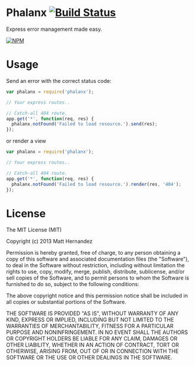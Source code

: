 Phalanx [![Build Status](https://travis-ci.org/fiveisprime/phalanx.png?branch=master)](https://travis-ci.org/fiveisprime/phalanx)
=======

Express error management made easy.

[![NPM](https://nodei.co/npm/phalanx.png)](https://nodei.co/npm/phalanx/)

# Usage

Send an error with the correct status code:

```js
var phalanx = require('phalanx');

// Your express routes..

// Catch-all 404 route.
app.get('*', function(req, res) {
  phalanx.notFound('Failed to load resource.').send(res);
});
```

or render a view

```js
var phalanx = require('phalanx');

// Your express routes..

// Catch-all 404 route.
app.get('*', function(req, res) {
  phalanx.notFound('Failed to load resource.').render(res, '404');
});
```

# License
The MIT License (MIT)

Copyright (c) 2013 Matt Hernandez

Permission is hereby granted, free of charge, to any person obtaining a copy of
this software and associated documentation files (the "Software"), to deal in
the Software without restriction, including without limitation the rights to
use, copy, modify, merge, publish, distribute, sublicense, and/or sell copies of
the Software, and to permit persons to whom the Software is furnished to do so,
subject to the following conditions:

The above copyright notice and this permission notice shall be included in all
copies or substantial portions of the Software.

THE SOFTWARE IS PROVIDED "AS IS", WITHOUT WARRANTY OF ANY KIND, EXPRESS OR
IMPLIED, INCLUDING BUT NOT LIMITED TO THE WARRANTIES OF MERCHANTABILITY, FITNESS
FOR A PARTICULAR PURPOSE AND NONINFRINGEMENT. IN NO EVENT SHALL THE AUTHORS OR
COPYRIGHT HOLDERS BE LIABLE FOR ANY CLAIM, DAMAGES OR OTHER LIABILITY, WHETHER
IN AN ACTION OF CONTRACT, TORT OR OTHERWISE, ARISING FROM, OUT OF OR IN
CONNECTION WITH THE SOFTWARE OR THE USE OR OTHER DEALINGS IN THE SOFTWARE.
